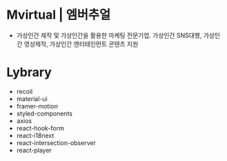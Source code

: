 # Mvirtual | 엠버추얼

- 가상인간 제작 및 가상인간을 활용한 마케팅 전문기업. 가상인간 SNS대행, 가상인간 영상제작, 가상인간 엔터테인먼트 콘텐츠 지원

# Lybrary

- recoil
- material-ui
- framer-motion
- styled-components
- axios
- react-hook-form
- react-i18next
- react-intersection-observer
- react-player
